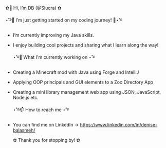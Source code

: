   ✿👋 Hi, I’m DB (@Siucra) ✿
  
  ⋆˚࿔🚀 I’m just getting started on my coding journey! 🚀⋆˚࿔
- I’m currently improving my Java skills.
- I enjoy building cool projects and sharing what I learn along the way!

  ⋆˚࿔🌱 What I'm currently working on ⋆˚࿔
- Creating a Minecraft mod with Java using Forge and IntelliJ
- Applying OOP principals and GUI elements to a Zoo Directory App
- Creating a mini library management web app using JSON, JavaScript, Node.js etc.
  
  ⋆˚࿔📫 How to reach me ⋆˚࿔
- You can find me on LinkedIn -> https://www.linkedin.com/in/denise-balasmeh/

  ✿ Thank you for stopping by! ✿
